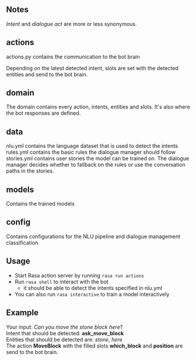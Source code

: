## Notes
*Intent* and *dialogue act* are more or less synonymous.

## actions
actions.py contains the communication to the bot brain

Depending on the latest detected intent, slots are set with the detected entities and send to the bot brain.

## domain
The domain contains every action, intents, entities and slots. It's also where the bot responses are defined.

## data
nlu.yml contains the language dataset that is used to detect the intents \
rules.yml contains the basic rules the dialogue manager should follow \
stories.yml contains user stories the model can be trained on. The dialogue manager decides whether to fallback on the rules or use the conversation paths in the stories.
## models
Contains the trained models

## config
Contains configurations for the NLU pipeline and dialogue management classification


## Usage

* Start Rasa action server by running `rasa run actions`
* Run `rasa shell` to interact with the bot
    - it should be able to detect the intents specified in nlu.yml
* You can also run `rasa interactive` to train a model interactively

## Example

Your input: *Can you move the stone block here*? \
Intent that should be detected: **ask_move_block** \
Entities that should be detected are: *stone*, *here* \
The action **MoveBlock** with the filled slots **which_block** and **position** are send to the bot brain.





